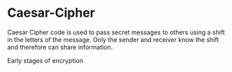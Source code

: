 # Caesar-Cipher
Caesar Cipher code is used to pass secret messages to others using a shift in the letters of the message. Only the sender and receiver know the shift and therefore can share information.

Early stages of encryption 